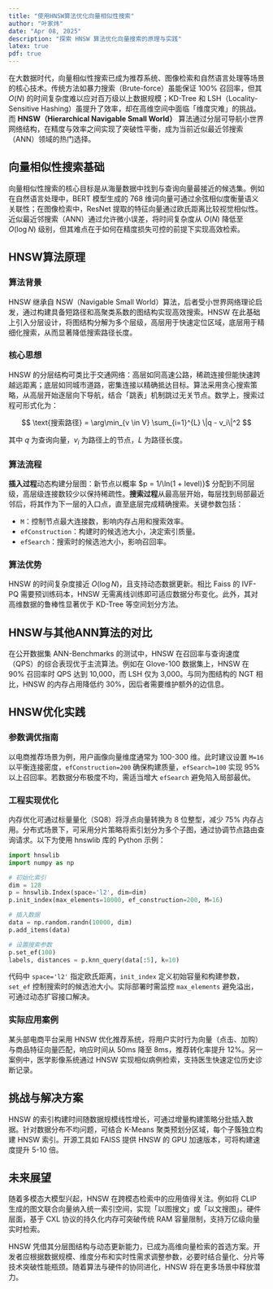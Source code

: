 ```yaml
---
title: "使用HNSW算法优化向量相似性搜索"
author: "叶家炜"
date: "Apr 08, 2025"
description: "探索 HNSW 算法优化向量搜索的原理与实践"
latex: true
pdf: true
---
```


在大数据时代，向量相似性搜索已成为推荐系统、图像检索和自然语言处理等场景的核心技术。传统方法如暴力搜索（Brute-force）虽能保证 100% 召回率，但其 $O(N)$ 的时间复杂度难以应对百万级以上数据规模；KD-Tree 和 LSH（Locality-Sensitive Hashing）虽提升了效率，却在高维空间中面临「维度灾难」的挑战。而 **HNSW（Hierarchical Navigable Small World）** 算法通过分层可导航小世界网络结构，在精度与效率之间实现了突破性平衡，成为当前近似最近邻搜索（ANN）领域的热门选择。

## 向量相似性搜索基础  
向量相似性搜索的核心目标是从海量数据中找到与查询向量最接近的候选集。例如在自然语言处理中，BERT 模型生成的 768 维词向量可通过余弦相似度衡量语义关联性；在图像检索中，ResNet 提取的特征向量通过欧氏距离比较视觉相似性。近似最近邻搜索（ANN）通过允许微小误差，将时间复杂度从 $O(N)$ 降低至 $O(\log N)$ 级别，但其难点在于如何在精度损失可控的前提下实现高效检索。

## HNSW算法原理  

### 算法背景  
HNSW 继承自 NSW（Navigable Small World）算法，后者受小世界网络理论启发，通过构建具备短路径和高聚类系数的图结构实现高效搜索。HNSW 在此基础上引入分层设计，将图结构分解为多个层级，高层用于快速定位区域，底层用于精细化搜索，从而显著降低搜索路径长度。

### 核心思想  
HNSW 的分层结构可类比于交通网络：高层如同高速公路，稀疏连接但能快速跨越远距离；底层如同城市道路，密集连接以精确抵达目标。算法采用贪心搜索策略，从高层开始逐层向下导航，结合「跳表」机制跳过无关节点。数学上，搜索过程可形式化为：

$$
\text{搜索路径} = \arg\min_{v \in V} \sum_{i=1}^{L} \|q - v_i\|^2
$$

其中 $q$ 为查询向量，$v_i$ 为路径上的节点，$L$ 为路径长度。

### 算法流程  
**插入过程**动态构建分层图：新节点以概率 $p = 1/\ln(1 + level)}$ 分配到不同层级，高层级连接数较少以保持稀疏性。**搜索过程**从最高层开始，每层找到局部最近邻后，将其作为下一层的入口点，直至底层完成精确搜索。关键参数包括：
- `M`：控制节点最大连接数，影响内存占用和搜索效率。
- `efConstruction`：构建时的候选池大小，决定索引质量。
- `efSearch`：搜索时的候选池大小，影响召回率。

### 算法优势  
HNSW 的时间复杂度接近 $O(\log N)$，且支持动态数据更新。相比 Faiss 的 IVF-PQ 需要预训练码本，HNSW 无需离线训练即可适应数据分布变化。此外，其对高维数据的鲁棒性显著优于 KD-Tree 等空间划分方法。

## HNSW与其他ANN算法的对比  
在公开数据集 ANN-Benchmarks 的测试中，HNSW 在召回率与查询速度（QPS）的综合表现优于主流算法。例如在 Glove-100 数据集上，HNSW 在 90% 召回率时 QPS 达到 10,000，而 LSH 仅为 3,000。与同为图结构的 NGT 相比，HNSW 的内存占用降低约 30%，因后者需要维护额外的边信息。

## HNSW优化实践  

### 参数调优指南  
以电商推荐场景为例，用户画像向量维度通常为 100-300 维。此时建议设置 `M=16` 以平衡连接密度，`efConstruction=200` 确保构建质量，`efSearch=100` 实现 95% 以上召回率。若数据分布极度不均，需适当增大 `efSearch` 避免陷入局部最优。

### 工程实现优化  
内存优化可通过标量量化（SQ8）将浮点向量转换为 8 位整型，减少 75% 内存占用。分布式场景下，可采用分片策略将索引划分为多个子图，通过协调节点路由查询请求。以下为使用 hnswlib 库的 Python 示例：

```python
import hnswlib
import numpy as np

# 初始化索引
dim = 128
p = hnswlib.Index(space='l2', dim=dim)
p.init_index(max_elements=10000, ef_construction=200, M=16)

# 插入数据
data = np.random.randn(10000, dim)
p.add_items(data)

# 设置搜索参数
p.set_ef(100)
labels, distances = p.knn_query(data[:5], k=10)
```

代码中 `space='l2'` 指定欧氏距离，`init_index` 定义初始容量和构建参数，`set_ef` 控制搜索时的候选池大小。实际部署时需监控 `max_elements` 避免溢出，可通过动态扩容接口解决。

### 实际应用案例  
某头部电商平台采用 HNSW 优化推荐系统，将用户实时行为向量（点击、加购）与商品特征向量匹配，响应时间从 50ms 降至 8ms，推荐转化率提升 12%。另一案例中，医学影像系统通过 HNSW 实现相似病例检索，支持医生快速定位历史诊断记录。

## 挑战与解决方案  
HNSW 的索引构建时间随数据规模线性增长，可通过增量构建策略分批插入数据。针对数据分布不均问题，可结合 K-Means 聚类预划分区域，每个子簇独立构建 HNSW 索引。开源工具如 FAISS 提供 HNSW 的 GPU 加速版本，可将构建速度提升 5-10 倍。

## 未来展望  
随着多模态大模型兴起，HNSW 在跨模态检索中的应用值得关注。例如将 CLIP 生成的图文联合向量纳入统一索引空间，实现「以图搜文」或「以文搜图」。硬件层面，基于 CXL 协议的持久化内存可突破传统 RAM 容量限制，支持万亿级向量实时检索。

HNSW 凭借其分层图结构与动态更新能力，已成为高维向量检索的首选方案。开发者应根据数据规模、维度分布和实时性需求调整参数，必要时结合量化、分片等技术突破性能瓶颈。随着算法与硬件的协同进化，HNSW 将在更多场景中释放潜力。
